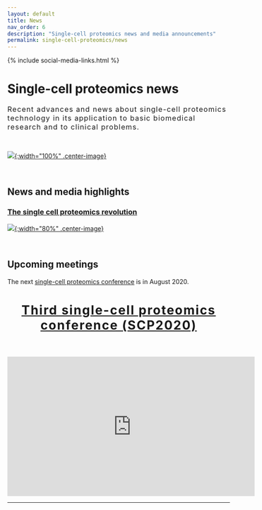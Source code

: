 ```yaml
---
layout: default
title: News
nav_order: 6
description: "Single-cell proteomics news and media announcements"
permalink: single-cell-proteomics/news
---
```

{% include social-media-links.html %}

# Single-cell proteomics news
<div style="font-size:16px; font-weight: 400; letter-spacing: 1.3px;">
Recent advances and news about single-cell proteomics technology in its application to basic biomedical research and to clinical problems.  
</div>

&nbsp;


[![]({{site.baseurl}}/single-cell-proteomics/micrographs/Pluripotent-stem-cell.jpg){:width="100%" .center-image}]({{site.baseurl}}/single-cell-proteomics/micrographs/Pluripotent-stem-cell-large.jpg)

&nbsp;


## News and media highlights

### [The single cell proteomics revolution](https://www.bioanalysis-zone.com/2020/02/11/single-cell-proteomics-revolution_bo/)
[![]({{site.baseurl}}/single-cell-proteomics/News_images/Single-cell-proteomics-revolution.png){:width="80%" .center-image}](https://www.bioanalysis-zone.com/2020/02/11/single-cell-proteomics-revolution_bo/)


&nbsp;



## Upcoming meetings  
The next [single-cell proteomics conference](http://single-cell.net/) is in August 2020.


<h2 style="letter-spacing: 2px; font-size: 28px; text-align: center;" id="single-cell-proteomics-conference-2020">
<a href="http://single-cell.net/proteomics/scp2020">Third single-cell proteomics conference (SCP2020)</a>
</h2>

&nbsp;

<div style="text-align: center;">
<iframe width="560" height="315" src="https://www.youtube.com/embed/NNLh4nE687I" frameborder="0" allow="accelerometer; autoplay; encrypted-media; gyroscope; picture-in-picture" allowfullscreen></iframe>
</div>


------------
